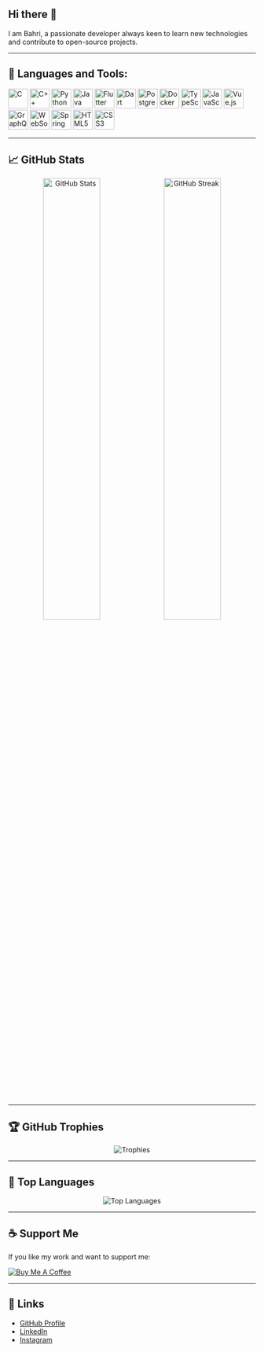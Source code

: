 ## Hi there 👋
I am Bahri, a passionate developer always keen to learn new technologies and contribute to open-source projects.

---

## 🔧 Languages and Tools:
<p align="left">
  <img src="https://img.icons8.com/color/48/000000/c-programming.png" alt="C" width="40" height="40"/>
  <img src="https://img.icons8.com/color/48/000000/c-plus-plus-logo.png" alt="C++" width="40" height="40"/>
  <img src="https://img.icons8.com/color/48/000000/python.png" alt="Python" width="40" height="40"/>
  <img src="https://img.icons8.com/color/48/000000/java-coffee-cup-logo.png" alt="Java" width="40" height="40"/>
  <img src="https://img.icons8.com/color/48/000000/flutter.png" alt="Flutter" width="40" height="40"/>
  <img src="https://img.icons8.com/color/48/000000/dart.png" alt="Dart" width="40" height="40"/>
  <img src="https://img.icons8.com/color/48/000000/postgreesql.png" alt="PostgreSQL" width="40" height="40"/>
  <img src="https://img.icons8.com/color/48/000000/docker.png" alt="Docker" width="40" height="40"/>
  <img src="https://img.icons8.com/color/48/000000/typescript.png" alt="TypeScript" width="40" height="40"/>
  <img src="https://img.icons8.com/color/48/000000/javascript.png" alt="JavaScript" width="40" height="40"/>
  <img src="https://img.icons8.com/color/48/000000/vue-js.png" alt="Vue.js" width="40" height="40"/>
  <img src="https://img.icons8.com/color/48/000000/graphql.png" alt="GraphQL" width="40" height="40"/>
  <img src="https://img.icons8.com/fluency/48/000000/websocket.png" alt="WebSocket" width="40" height="40"/>
  <img src="https://img.icons8.com/color/48/000000/spring-logo.png" alt="Spring Boot" width="40" height="40"/>
  <img src="https://img.icons8.com/color/48/000000/html-5.png" alt="HTML5" width="40" height="40"/>
  <img src="https://img.icons8.com/color/48/000000/css3.png" alt="CSS3" width="40" height="40"/>
</p>


---

## 📈 GitHub Stats
<p align="center">
  <img src="https://github-readme-stats.vercel.app/api?username=bahribirer&show_icons=true&theme=radical" alt="GitHub Stats" width="48%" />
  <img src="https://github-readme-streak-stats.herokuapp.com/?user=bahribirer&theme=radical" alt="GitHub Streak" width="48%" />
</p>

---

## 🏆 GitHub Trophies
<p align="center">
  <img src="https://github-profile-trophy.vercel.app/?username=bahribirer&theme=onedark&row=1&column=7" alt="Trophies" />
</p>

---

## 🌟 Top Languages
<p align="center">
  <img src="https://github-readme-stats.vercel.app/api/top-langs/?username=bahribirer&layout=compact&theme=radical" alt="Top Languages" />
</p>

---

## ☕ Support Me
If you like my work and want to support me:

[![Buy Me A Coffee](https://img.shields.io/badge/Buy%20Me%20A%20Coffee-Support%20My%20Work-yellow?style=for-the-badge&logo=buy-me-a-coffee)](https://www.buymeacoffee.com/yourusername)

---

## 🔗 Links
- [GitHub Profile](https://github.com/bahribirer)
- [LinkedIn](https://www.linkedin.com/in/bahri-birer-0225a6267)
- [Instagram](https://www.instagram.com/bahribirer/?hl=tr&ysclid=m1g1phrk8p348555500)
